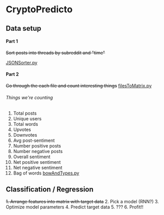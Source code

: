 # CryptoPredicto

## Data setup
#### Part 1
~~Sort posts into threads by subreddit and "time"~~

[JSONSorter.py](https://github.com/jtwool/CryptoPredicto/blob/master/JSONSorter.py)

#### Part 2
~~Go through the each file and count interesting things~~
[filesToMatrix.py](https://github.com/jtwool/CryptoPredicto/blob/master/filesToMatrix.py)

###### Things we're counting
  1. Total posts
  2. Unique users
  3. Total words
  4. Upvotes
  5. Downvotes
  6. Avg post-sentiment
  7. Number positive posts
  8. Number negative posts
  9. Overall sentiment
 10. Net positive sentiment
 11. Net negative sentiment
 12. Bag of words [bowAndTypes.py](https://github.com/jtwool/CryptoPredicto/blob/master/bowAndTypes.py)

## Classification / Regression
~~1. Arrange features into matrix with target data~~
2. Pick a model (RNN?)
3. Optimize model parameters
4. Predict target data
5. ???
6. Profit!!
